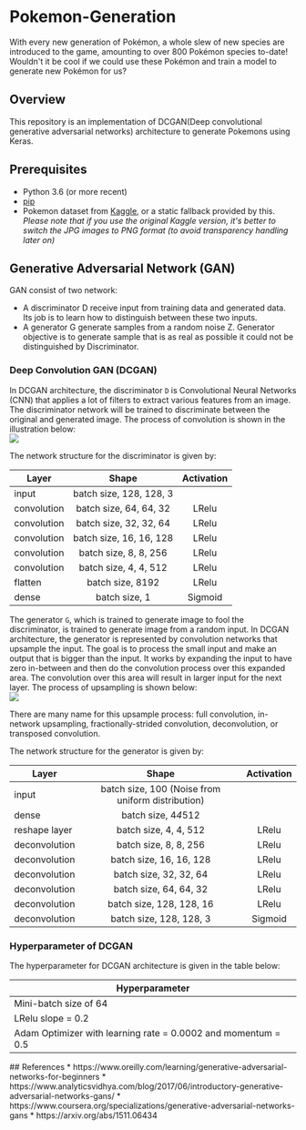 # Pokemon-Generation
With every new generation of Pokémon, a whole slew of new species are introduced to the game, amounting to over 800 Pokémon species to-date! Wouldn't it be cool if we could use these Pokémon and train a model to generate new Pokémon for us?
## Overview
This repository is an implementation of DCGAN(Deep convolutional generative adversarial networks) architecture to generate Pokemons using Keras.
## Prerequisites
- Python 3.6 (or more recent)
- [pip](https://pip.pypa.io/en/stable/)
- Pokemon dataset from [Kaggle](https://www.kaggle.com/kvpratama/pokemon-images-dataset), or a static fallback provided by this. *Please note that if you use the original Kaggle version, it's better to switch the JPG images to PNG format (to avoid transparency handling later on)*

## Generative Adversarial Network (GAN)
GAN consist of two network:

 - A discriminator D receive input from training data and generated data. Its job is to learn how to distinguish between these two inputs.
 - A generator G generate samples from a random noise Z. Generator objective is to generate sample that is as real as possible it could not be distinguished by Discriminator.

### Deep Convolution GAN (DCGAN)
In DCGAN architecture, the discriminator `D` is Convolutional Neural Networks (CNN) that applies a lot of filters to extract various features from an image. The discriminator network will be trained to discriminate between the original and generated image. The process of convolution is shown in the illustration below:  
![](http://deeplearning.net/software/theano_versions/dev/_images/same_padding_no_strides_transposed.gif)

The network structure for the discriminator is given by:
<center>

| Layer        | Shape           | Activation           |
| ------------- |:-------------:|:-------------:|
| input     | batch size, 128, 128, 3 | |
| convolution      | batch size, 64, 64, 32  | LRelu |
| convolution      | batch size, 32, 32, 64  |LRelu | 
| convolution      | batch size, 16, 16, 128  | LRelu |
| convolution      | batch size, 8, 8, 256 | LRelu |
| convolution      | batch size, 4, 4, 512 | LRelu |
| flatten     | batch size, 8192 | LRelu |
| dense      | batch size, 1 | Sigmoid |

</center>

The generator `G`, which is trained to generate image to fool the discriminator, is trained to generate image from a random input. In DCGAN architecture, the generator is represented by convolution networks that upsample the input. The goal is to process the small input and make an output that is bigger than the input. It works by expanding the input to have zero in-between and then do the convolution process over this expanded area. The convolution over this area will result in larger input for the next layer. The process of upsampling is shown below:  
![](http://deeplearning.net/software/theano_versions/dev/_images/padding_strides_transposed.gif)

There are many name for this upsample process: full convolution, in-network upsampling, fractionally-strided convolution, deconvolution, or transposed convolution. 

The network structure for the generator is given by:

<center>

| Layer        | Shape           | Activation           |
| ------------- |:-------------:|:-------------:|
| input     | batch size, 100 (Noise from uniform distribution) | |
| dense     | batch size, 4*4*512 | |
| reshape layer      | batch size, 4, 4, 512  | LRelu |
| deconvolution      | batch size, 8, 8, 256   |LRelu | 
| deconvolution      | batch size, 16, 16, 128  | LRelu |
| deconvolution      | batch size, 32, 32, 64 | LRelu |
| deconvolution      | batch size, 64, 64, 32 | LRelu |
| deconvolution      | batch size, 128, 128, 16 | LRelu |
| deconvolution      | batch size, 128, 128, 3 | Sigmoid |

</center>

### Hyperparameter of DCGAN
The hyperparameter for DCGAN architecture is given in the table below:

<center>

| Hyperparameter        |
| ------------- |
| Mini-batch size of 64     |
| LRelu slope = 0.2      |
| Adam Optimizer with learning rate = 0.0002 and momentum = 0.5      |

</center>
## References
* https://www.oreilly.com/learning/generative-adversarial-networks-for-beginners
* https://www.analyticsvidhya.com/blog/2017/06/introductory-generative-adversarial-networks-gans/
* https://www.coursera.org/specializations/generative-adversarial-networks-gans
* https://arxiv.org/abs/1511.06434
